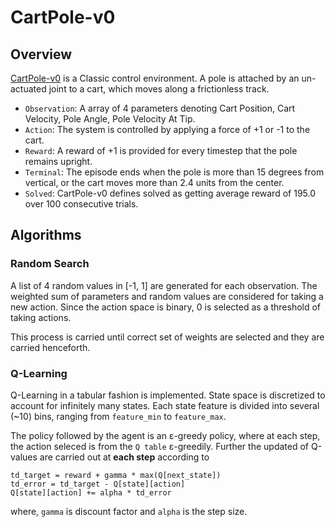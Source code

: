 # CartPole-v0

## Overview

[CartPole-v0](https://gym.openai.com/envs/CartPole-v0) is a Classic control environment. A pole is attached by an un-actuated joint to a cart, which moves along a frictionless track.

- `Observation`: A array of 4 parameters denoting Cart Position, Cart Velocity, Pole Angle, Pole Velocity At Tip.
- `Action`: The system is controlled by applying a force of +1 or -1 to the cart.
- `Reward`: A reward of +1 is provided for every timestep that the pole remains upright.
- `Terminal`: The episode ends when the pole is more than 15 degrees from vertical, or the cart moves more than 2.4 units from the center.
- `Solved`: CartPole-v0 defines solved as getting average reward of 195.0 over 100 consecutive trials.

## Algorithms

### Random Search

A list of 4 random values in [-1, 1] are generated for each observation. The weighted sum of parameters and random values are considered for taking a new action. Since the action space is binary, 0 is selected as a threshold of taking actions. 

This process is carried until correct set of weights are selected and they are carried henceforth.

### Q-Learning

Q-Learning in a tabular fashion is implemented. State space is discretized to account for infinitely many states. Each state feature is divided into several (~10) bins, ranging from `feature_min` to `feature_max`. 

The policy followed by the agent is an ε-greedy policy, where at each step, the action seleced is from the `Q table` ε-greedily. Further the updated of Q-values are carried out at **each step** according to

```
td_target = reward + gamma * max(Q[next_state])
td_error = td_target - Q[state][action]
Q[state][action] += alpha * td_error
```

where, `gamma` is discount factor and `alpha` is the step size.
